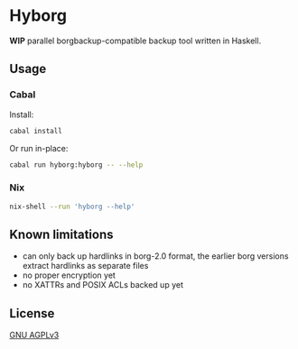 # Hyborg

**WIP** parallel borgbackup-compatible backup tool written in Haskell.

## Usage

### Cabal

Install:
```sh
cabal install
```

Or run in-place:
```sh
cabal run hyborg:hyborg -- --help
```

### Nix

```sh
nix-shell --run 'hyborg --help'
```

## Known limitations

* can only back up hardlinks in borg-2.0 format, the earlier borg versions extract hardlinks as separate files
* no proper encryption yet
* no XATTRs and POSIX ACLs backed up yet

## License

[GNU AGPLv3](LICENSE)
